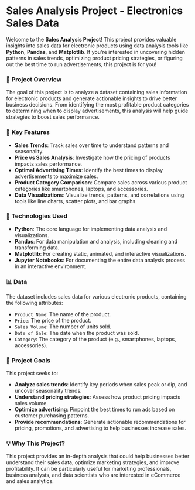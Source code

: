 # Sales Analysis Project - Electronics Sales Data

Welcome to the **Sales Analysis Project**! This project provides valuable insights into sales data for electronic products using data analysis tools like **Python**, **Pandas**, and **Matplotlib**. If you're interested in uncovering hidden patterns in sales trends, optimizing product pricing strategies, or figuring out the best time to run advertisements, this project is for you!

### 🚀 **Project Overview**
The goal of this project is to analyze a dataset containing sales information for electronic products and generate actionable insights to drive better business decisions. From identifying the most profitable product categories to determining when to display advertisements, this analysis will help guide strategies to boost sales performance.

### 🔑 **Key Features**
- **Sales Trends**: Track sales over time to understand patterns and seasonality. 
- **Price vs Sales Analysis**: Investigate how the pricing of products impacts sales performance. 
- **Optimal Advertising Times**: Identify the best times to display advertisements to maximize sales.
- **Product Category Comparison**: Compare sales across various product categories like smartphones, laptops, and accessories.
- **Data Visualizations**: Visualize trends, patterns, and correlations using tools like line charts, scatter plots, and bar graphs.

### 🔧 **Technologies Used**
- **Python**: The core language for implementing data analysis and visualizations.
- **Pandas**: For data manipulation and analysis, including cleaning and transforming data.
- **Matplotlib**: For creating static, animated, and interactive visualizations.
- **Jupyter Notebooks**: For documenting the entire data analysis process in an interactive environment.

### 📊 **Data**
The dataset includes sales data for various electronic products, containing the following attributes:
- `Product Name`: The name of the product.
- `Price`: The price of the product.
- `Sales Volume`: The number of units sold.
- `Date of Sale`: The date when the product was sold.
- `Category`: The category of the product (e.g., smartphones, laptops, accessories).

### 🎯 **Project Goals**
This project seeks to:
- **Analyze sales trends**: Identify key periods when sales peak or dip, and uncover seasonality trends.
- **Understand pricing strategies**: Assess how product pricing impacts sales volume.
- **Optimize advertising**: Pinpoint the best times to run ads based on customer purchasing patterns.
- **Provide recommendations**: Generate actionable recommendations for pricing, promotions, and advertising to help businesses increase sales.

### 💡 **Why This Project?**
This project provides an in-depth analysis that could help businesses better understand their sales data, optimize marketing strategies, and improve profitability. It can be particularly useful for marketing professionals, business analysts, and data scientists who are interested in eCommerce and sales analytics.
